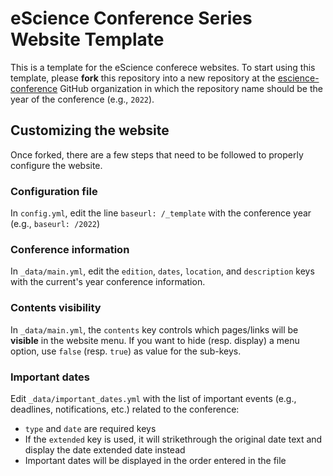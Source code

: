 # eScience Conference Series Website Template

This is a template for the eScience conferece websites. To start using this template, please **fork** this repository into a new repository at the [escience-conference](https://github.com/escience-conference) GitHub organization in which the repository name should be the year of the conference (e.g., `2022`).

## Customizing the website

Once forked, there are a few steps that need to be followed to properly configure the website.

### Configuration file

In `config.yml`, edit the line `baseurl: /_template` with the conference year (e.g., `baseurl: /2022`)

### Conference information

In `_data/main.yml`, edit the `edition`, `dates`, `location`, and `description` keys with the current's year conference information.

### Contents visibility

In `_data/main.yml`, the `contents` key controls which pages/links will be **visible** in the website menu. If you want to hide (resp. display) a menu option, use `false` (resp. `true`) as value for the sub-keys.

### Important dates

Edit `_data/important_dates.yml` with the list of important events (e.g., deadlines, notifications, etc.) related to the conference:

- `type` and `date` are required keys
- If the `extended` key is used, it will strikethrough the original date text and display the date extended date instead
- Important dates will be displayed in the order entered in the file
